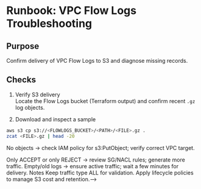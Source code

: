 <!--
Rationale:
- Used to confirm Flow Logs delivery and analyze dropped/allowed traffic.
-->
# Runbook: VPC Flow Logs Troubleshooting

## Purpose
Confirm delivery of VPC Flow Logs to S3 and diagnose missing records.

## Checks
1) Verify S3 delivery  
   Locate the Flow Logs bucket (Terraform output) and confirm recent `.gz` log objects.

2) Download and inspect a sample
```bash
aws s3 cp s3://<FLOWLOGS_BUCKET>/<PATH>/<FILE>.gz .
zcat <FILE>.gz | head -20
```

<!--Key fields:
srcaddr, dstaddr, srcport, dstport, protocol
action (ACCEPT|REJECT)
log-status (OK|NODATA|SKIPDATA)
Common Issues
Frequent problems observed in test environments -->No objects → check IAM policy for s3:PutObject; verify correct VPC target.

Only ACCEPT or only REJECT → review SG/NACL rules; generate more traffic.
Empty/old logs → ensure active traffic; wait a few minutes for delivery.
Notes
Keep traffic type ALL for validation.
Apply lifecycle policies to manage S3 cost and retention.-->
